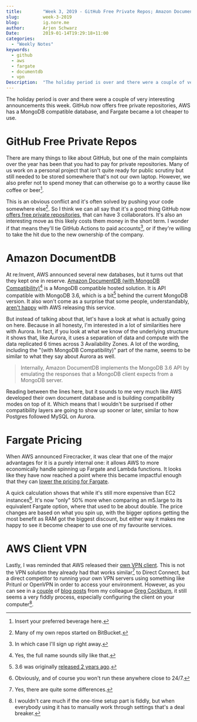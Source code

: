 ```yaml
---
title:        "Week 3, 2019 - GitHub Free Private Repos; Amazon DocumentDB; Fargate Pricing"
slug:         week-3-2019
blog:         ig.nore.me  
author:       Arjen Schwarz  
Date:         2019-01-14T19:29:18+11:00
categories:   
  - "Weekly Notes"
keywords:
  - github
  - aws
  - fargate
  - documentdb
  - vpn
Description:  "The holiday period is over and there were a couple of very interesting announcements this week. GitHub now offers free private repositories, AWS has a MongoDB compatible database, and Fargate became a lot cheaper to use."
---
```


The holiday period is over and there were a couple of very interesting announcements this week. GitHub now offers free private repositories, AWS has a MongoDB compatible database, and Fargate became a lot cheaper to use.

# GitHub Free Private Repos

There are many things to like about GitHub, but one of the main complaints over the year has been that you had to pay for private repositories. Many of us work on a personal project that isn't quite ready for public scrutiny but still needed to be stored somewhere that's not our own laptop. However, we also prefer not to spend money that can otherwise go to a worthy cause like coffee or beer[^1].

This is an obvious conflict and it's often solved by pushing your code somewhere else[^2]. So I think we can all say that it's a good thing GitHub now [offers free private repositories](https://blog.github.com/2019-01-07-new-year-new-github/), that can have 3 collaborators. It's also an interesting move as this likely costs them money in the short term. I wonder if that means they'll tie GitHub Actions to paid accounts[^3], or if they're willing to take the hit due to the new ownership of the company.

# Amazon DocumentDB

At re:Invent, AWS announced several new databases, but it turns out that they kept one in reserve. [Amazon DocumentDB (with MongoDB Compatibility)](https://aws.amazon.com/blogs/aws/new-amazon-documentdb-with-mongodb-compatibility-fast-scalable-and-highly-available/)[^4] is a MongoDB compatible hosted solution. It is API compatible with MongoDB 3.6, which is a bit[^5] behind the current MongoDB version. It also won't come as a surprise that some people, understandably, [aren't happy](https://techcrunch.com/2019/01/09/aws-gives-open-source-the-middle-finger/) with AWS releasing this service.

But instead of talking about that, let's have a look at what is actually going on here. Because in all honesty, I'm interested in a lot of similarities here with Aurora. In fact, if you look at what we know of the underlying structure it shows that, like Aurora, it uses a separation of data and compute with the data replicated 6 times across 3 Availability Zones. A lot of the wording, including the "(with MongoDB Compatibility)" part of the name, seems to be similar to what they say about Aurora as well. 

> Internally, Amazon DocumentDB implements the MongoDB 3.6 API by emulating the responses that a MongoDB client expects from a MongoDB server.

Reading between the lines here, but it sounds to me very much like AWS developed their own document database and is building compatibility modes on top of it. Which means that I wouldn't be surprised if other compatibility layers are going to show up sooner or later, similar to how Postgres followed MySQL on Aurora.

# Fargate Pricing

When AWS announced Firecracker, it was clear that one of the major advantages for it is a purely internal one: it allows AWS to more economically handle spinning up Fargate and Lambda functions. It looks like they have now reached a point where this became impactful enough that they can [lower the pricing for Fargate](https://aws.amazon.com/blogs/compute/aws-fargate-price-reduction-up-to-50/). 

A quick calculation shows that while it's still more expensive than EC2 instances[^6]. It's now "only" 50% more when comparing an m5.large to its equivalent Fargate option, where that used to be about double. The price changes are based on what you spin up, with the bigger options getting the most benefit as RAM got the biggest discount, but either way it makes me happy to see it become cheaper to use one of my favourite services.

# AWS Client VPN

Lastly, I was reminded that AWS released their [own VPN client](https://aws.amazon.com/about-aws/whats-new/2018/12/introducing-aws-client-vpn-to-securely-access-aws-and-on-premises-resources/). This is not the VPN solution they already had that works similar[^7] to Direct Connect, but a direct competitor to running your own VPN servers using something like Pritunl or OpenVPN in order to access your environment. However, as you can see in a [couple](https://www.performancemagic.com/2019/01/08/taking-the-aws-client-vpn-for-a-spin/) of [blog posts](https://www.performancemagic.com/2019/01/10/client-vpn-mutual-auth/) from my colleague [Greg Cockburn](https://twitter.com/gergnz), it still seems a very fiddly process, especially configuring the client on your computer[^8].

[^1]:	Insert your preferred beverage here.

[^2]:	Many of my own repos started on BitBucket.

[^3]:	In which case I'll sign up right away.

[^4]:	Yes, the full name sounds silly like that.

[^5]:	3.6 was originally [released 2 years ago](https://docs.mongodb.com/manual/release-notes/3.6/).

[^6]:	Obviously, and of course you won't run these anywhere close to 24/7.

[^7]:	Yes, there are quite some differences.

[^8]:	I wouldn't care much if the one-time setup part is fiddly, but when everybody using it has to manually work through settings that's a deal breaker.